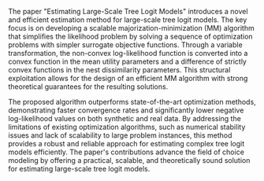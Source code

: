 The paper "Estimating Large-Scale Tree Logit Models" introduces a novel and efficient estimation method for large-scale tree logit models. The key focus is on developing a scalable majorization-minimization (MM) algorithm that simplifies the likelihood problem by solving a sequence of optimization problems with simpler surrogate objective functions. Through a variable transformation, the non-convex log-likelihood function is converted into a convex function in the mean utility parameters and a difference of strictly convex functions in the nest dissimilarity parameters. This structural exploitation allows for the design of an efficient MM algorithm with strong theoretical guarantees for the resulting solutions.

The proposed algorithm outperforms state-of-the-art optimization methods, demonstrating faster convergence rates and significantly lower negative log-likelihood values on both synthetic and real data. By addressing the limitations of existing optimization algorithms, such as numerical stability issues and lack of scalability to large problem instances, this method provides a robust and reliable approach for estimating complex tree logit models efficiently. The paper's contributions advance the field of choice modeling by offering a practical, scalable, and theoretically sound solution for estimating large-scale tree logit models.
